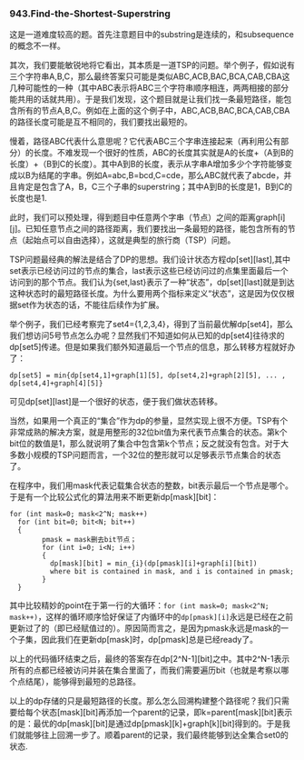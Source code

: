 ### 943.Find-the-Shortest-Superstring

这是一道难度较高的题。首先注意题目中的substring是连续的，和subsequence的概念不一样。

其次，我们要能敏锐地将它看出，其本质是一道TSP的问题。举个例子，假如说有三个字符串A,B,C，那么最终答案只可能是类似ABC,ACB,BAC,BCA,CAB,CBA这几种可能性的一种（其中ABC表示将ABC三个字符串顺序相连，两两相接的部分能共用的话就共用）。于是我们发现，这个题目就是让我们找一条最短路径，能包含所有的节点A,B,C。例如在上面的这个例子中，ABC,ACB,BAC,BCA,CAB,CBA的路径长度可能是互不相同的，我们要找出最短的。

慢着，路径ABC代表什么意思呢？它代表ABC三个字串连接起来（再利用公有部分）的长度。不难发现一个很好的性质，ABC的长度其实就是A的长度+（A到B的长度）+（B到C的长度）。其中A到B的长度，表示从字串A增加多少个字符能够变成以B为结尾的字串。例如A=abc,B=bcd,C=cde，那么ABC就代表了abcde，并且肯定是包含了A，B，C三个子串的superstring；其中A到B的长度是1，B到C的长度也是1.

此时，我们可以预处理，得到题目中任意两个字串（节点）之间的距离graph[i][j]。已知任意节点之间的路径距离，我们要找出一条最短的路径，能包含所有的节点（起始点可以自由选择），这就是典型的旅行商（TSP）问题。

TSP问题最经典的解法是结合了DP的思想。我们设计状态方程dp[set][last],其中set表示已经访问过的节点的集合，last表示这些已经访问过的点集里面最后一个访问到的那个节点。我们认为{set,last}表示了一种“状态”，dp[set][last]就是到达这种状态时的最短路径长度。为什么要用两个指标来定义“状态”，这是因为仅仅根据set作为状态的话，不能往后续作为扩展。

举个例子，我们已经考察完了set4={1,2,3,4}，得到了当前最优解dp[set4]，那么我们想访问5号节点怎么办呢？显然我们不知道如何从已知的dp[set4]往待求的dp[set5]传递。但是如果我们额外知道最后一个节点的信息，那么转移方程就好办了：
```
dp[set5] = min{dp[set4,1]+graph[1][5], dp[set4,2]+graph[2][5], ... , dp[set4,4]+graph[4][5]}
```
可见dp[set][last]是一个很好的状态，便于我们做状态转移。

当然，如果用一个真正的“集合”作为dp的参量，显然实现上很不方便。TSP有个非常成熟的解决方案，就是用整形的32位bit值为来代表节点集合的状态。第k个bit位的数值是1，那么就说明了集合中包含第k个节点；反之就没有包含。对于大多数小规模的TSP问题而言，一个32位的整形就可以足够表示节点集合的状态了。

在程序中，我们用mask代表记载集合状态的整数，bit表示最后一个节点是哪个。于是有一个比较公式化的算法用来不断更新dp[mask][bit]：
```
for (int mask=0; mask<2^N; mask++)
  for (int bit=0; bit<N; bit++)
  {      
        pmask = mask删去bit节点；
        for (int i=0; i<N; i++)
        {
          dp[mask][bit] = min_{i}(dp[pmask][i]+graph[i][bit])
          where bit is contained in mask, and i is contained in pmask;
        }
  }
```
其中比较精妙的point在于第一行的大循环：```for (int mask=0; mask<2^N; mask++)```，这样的循环顺序恰好保证了内循环中的```dp[pmask][i]```永远是已经在之前更新过了的（即已经赋值过的）。原因简而言之，是因为pmask永远是mask的一个子集，因此我们在更新dp[mask]时，dp[pmask]总是已经ready了。

以上的代码循环结束之后，最终的答案存在dp[2^N-1][bit]之中。其中2^N-1表示所有的点都已经被访问并装在集合里面了，而我们需要遍历bit（也就是考察以哪个点结尾），能够得到最短的总路径。

以上的dp存储的只是最短路径的长度。那么怎么回溯构建整个路径呢？我们只需要给每个状态[mask][bit]再添加一个parent的记录，即k=parent[mask][bit]表示的是：最优的dp[mask][bit]是通过dp[pmask][k]+graph[k][bit]得到的。于是我们就能够往上回溯一步了。顺着parent的记录，我们最终能够到达全集合set0的状态.


